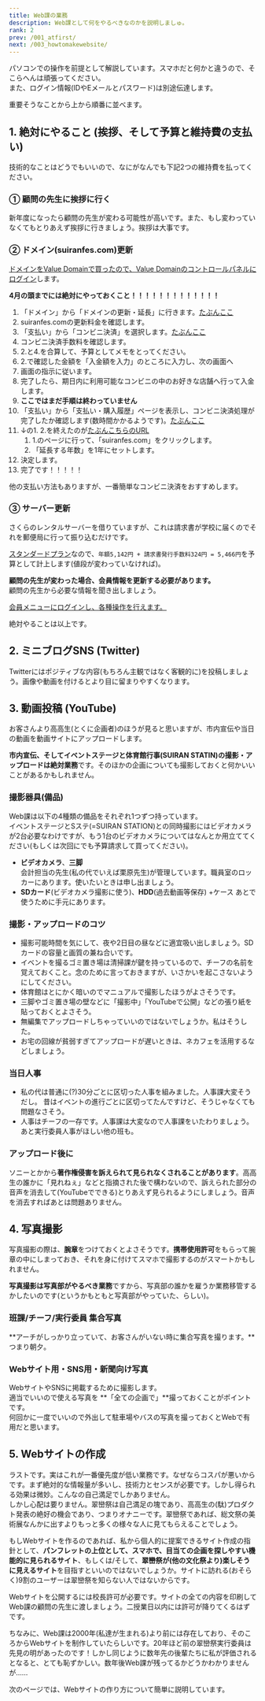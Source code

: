 ```yaml
---
title: Web課の業務
description: Web課として何をやるべきなのかを説明しましゅ。
rank: 2
prev: /001_atfirst/
next: /003_howtomakewebsite/
---
```

パソコンでの操作を前提として解説しています。スマホだと何かと違うので、そこらへんは頑張ってください。  
また、ログイン情報(IDやEメールとパスワード)は別途伝達します。

重要そうなことから上から順番に並べます。

## 1. 絶対にやること (挨拶、そして予算と維持費の支払い)
技術的なことはどうでもいいので、なにがなんでも下記2つの維持費を払ってください。

### ① 顧問の先生に挨拶に行く
新年度になったら顧問の先生が変わる可能性が高いです。また、もし変わっていなくてもとりあえず挨拶に行きましょう。挨拶は大事です。

### ② ドメイン(suiranfes.com)更新
[ドメインをValue Domainで買ったので、Value Domainのコントロールパネルにログイン](https://www.value-domain.com/login.php)します。

**4月の頭までには絶対にやっておくこと！！！！！！！！！！！！！**

1. 「ドメイン」から「ドメインの更新・延長」に行きます。[たぶんここ](https://www.value-domain.com/extdom.php)
2. suiranfes.comの更新料金を確認します。
3. 「支払い」から「コンビニ決済」を選択します。[たぶんここ](https://www.value-domain.com/pg/conv.php)
4. コンビニ決済手数料を確認します。
5. 2.と4.を合算して、予算としてメモをとってください。
6. 2.で確認した金額を「入金額を入力」のところに入力し、次の画面へ
7. 画面の指示に従います。
8. 完了したら、期日内に利用可能なコンビニの中のお好きな店舗へ行って入金します。
9. **ここではまだ手順は終わっていません**
10. 「支払い」から「支払い・購入履歴」ページを表示し、コンビニ決済処理が完了したか確認します(数時間かかるようです)。[たぶんここ](https://www.value-domain.com/payment.php?action=viewpaytransaction_new)
11. ↓の1. 2.を終えたのが[たぶんこちらのURL](https://www.value-domain.com/extdom.php?action=extdom2&domainname=suiranfes.com&force=&NumYears=1)
    1. 1.のページに行って、「suiranfes.com」をクリックします。
    2. 「延長する年数」を1年にセットします。
12. 決定します。
13. 完了です！！！！！

他の支払い方法もありますが、一番簡単なコンビニ決済をおすすめします。

### ③ サーバー更新
さくらのレンタルサーバーを借りていますが、これは請求書が学校に届くのでそれを郵便局に行って振り込むだけです。

[スタンダードプラン](https://www.sakura.ne.jp/standard.html)なので、`年額5,142円 + 請求書発行手数料324円 = 5,466円`を予算として計上します(値段が変わっていなければ)。

**顧問の先生が変わった場合、会員情報を更新する必要があります。**  
顧問の先生から必要な情報を聞き出しましょう。

[会員メニューにログインし、各種操作を行えます。](https://secure.sakura.ad.jp/auth/login)

絶対やることは以上です。

## 2. ミニブログSNS (Twitter)
Twitterにはポジティブな内容(もちろん主観ではなく客観的に)を投稿しましょう。画像や動画を付けるとより目に留まりやすくなります。

## 3. 動画投稿 (YouTube)
お客さんより高高生(とくに企画者)のほうが見ると思いますが、市内宣伝や当日の動画を動画サイトにアップロードします。

**市内宣伝、そしてイベントステージと体育館行事(SUIRAN STATIN)の撮影・アップロードは絶対業務**です。そのほかの企画についても撮影しておくと何かいいことがあるかもしれません。

### 撮影器具(備品)
Web課は以下の4種類の備品をそれぞれ1つずつ持っています。  
イベントステージとSステ(=SUIRAN STATION)との同時撮影にはビデオカメラが2台必要なわけですが、もう1台のビデオカメラについてはなんとか用立ててください(もしくは次回にでも予算請求して買ってください)。

- **ビデオカメラ**、**三脚**  
  会計担当の先生(私の代でいえば栗原先生)が管理しています。職員室のロッカーにあります。使いたいときは申し出ましょう。
- **SDカード**(ビデオカメラ撮影に使う)、**HDD**(過去動画等保存) +ケース
  あとで使うために手元にあります。

### 撮影・アップロードのコツ
- 撮影可能時間を気にして、夜や2日目の昼などに適宜吸い出しましょう。SDカードの容量と画質の兼ね合いです。
- イベントを撮るゴミ置き場は清掃課が鍵を持っているので、チーフの名前を覚えておくこと。念のために言っておきますが、いさかいを起こさないようにしてください。
- 体育館はとにかく暗いのでマニュアルで撮影したほうがよさそうです。
- 三脚やゴミ置き場の壁などに「撮影中」「YouTubeで公開」などの張り紙を貼っておくとよさそう。
- 無編集でアップロードしちゃっていいのではないでしょうか。私はそうした。
- お宅の回線が貧弱すぎてアップロードが遅いときは、ネカフェを活用するなどしましょう。

### 当日人事
- 私の代は普通に(?)30分ごとに区切った人事を組みました。人事課大変そうだし。
  昔はイベントの進行ごとに区切ってたんですけど、そうじゃなくても問題なさそう。
- 人事はチーフの一存です。人事課は大変なので人事課をいたわりましょう。あと実行委員人事がほしい他の班も。

### アップロード後に
ソニーとかから**著作権侵害を訴えられて見られなくされることがあります**。高高生の誰かに「見れねぇ」などと指摘された後で構わないので、訴えられた部分の音声を消去して(YouTubeでできる)とりあえず見られるようにしましょう。音声を消去すればあとは問題ありません。

## 4. 写真撮影
写真撮影の際は、**腕章**をつけておくとよさそうです。**携帯使用許可**をもらって腕章の中にしまっておき、それを身に付けてスマホで撮影するのがスマートかもしれません。

**写真撮影は写真部がやるべき業務**ですから、写真部の誰かを雇うか業務移管するかしたいのです(というかもともと写真部がやっていた、らしい)。

### 班課/チーフ/実行委員 集合写真
**アーチがしっかり立っていて、お客さんがいない時に集合写真を撮ります。**つまり朝夕。

### Webサイト用・SNS用・新聞向け写真
WebサイトやSNSに掲載するために撮影します。  
適当でいいので使える写真を **「全ての企画で」**撮っておくことがポイントです。  
何回かに一度でいいので外出して駐車場やバスの写真を撮っておくとWebで有用だと思います。

## 5. Webサイトの作成
ラストです。実はこれが一番優先度が低い業務です。なぜならコスパが悪いからです。まず絶対的な情報量が多いし、技術力とセンスが必要です。しかし得られる効果は微妙。こんなの自己満足でしかありません。  
しかし心配は要りません。翠巒祭は自己満足の塊であり、高高生の(駄)プロダクト発表の絶好の機会であり、つまりオナニーです。翠巒祭であれば、総文祭の美術展なんかに出すよりもっと多くの様々な人に見てもらえることでしょう。

もしWebサイトを作るのであれば、私から個人的に提案できるサイト作成の指針として、**パンフレットの上位として、スマホで、目当ての企画を探しやすい機能的に見られるサイト**、もしくは/そして、**翠巒祭が(他の文化祭より)楽しそうに見えるサイト**を目指すといいのではないでしょうか。サイトに訪れる(おそらく)9割のユーザーは翠巒祭を知らない人ではないからです。

Webサイトを公開するには校長許可が必要です。サイトの全ての内容を印刷してWeb課の顧問の先生に渡しましょう。二授業日以内には許可が降りてくるはずです。

ちなみに、Web課は2000年(私達が生まれる)より前には存在しており、そのころからWebサイトを制作していたらしいです。20年ほど前の翠巒祭実行委員は先見の明があったのです！しかし同じように数年先の後輩たちに私が評価されるとなると、とても恥ずかしい。数年後Web課が残ってるかどうかわかりませんが……

次のページでは、Webサイトの作り方について簡単に説明しています。